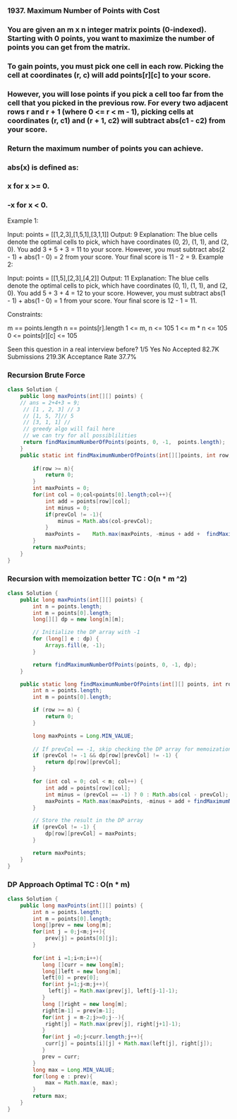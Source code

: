 ### 1937. Maximum Number of Points with Cost

### You are given an m x n integer matrix points (0-indexed). Starting with 0 points, you want to maximize the number of points you can get from the matrix.

### To gain points, you must pick one cell in each row. Picking the cell at coordinates (r, c) will add points[r][c] to your score.

### However, you will lose points if you pick a cell too far from the cell that you picked in the previous row. For every two adjacent rows r and r + 1 (where 0 <= r < m - 1), picking cells at coordinates (r, c1) and (r + 1, c2) will subtract abs(c1 - c2) from your score.

### Return the maximum number of points you can achieve.

### abs(x) is defined as:

### x for x >= 0.
### -x for x < 0.
 

Example 1:


Input: points = [[1,2,3],[1,5,1],[3,1,1]]
Output: 9
Explanation:
The blue cells denote the optimal cells to pick, which have coordinates (0, 2), (1, 1), and (2, 0).
You add 3 + 5 + 3 = 11 to your score.
However, you must subtract abs(2 - 1) + abs(1 - 0) = 2 from your score.
Your final score is 11 - 2 = 9.
Example 2:


Input: points = [[1,5],[2,3],[4,2]]
Output: 11
Explanation:
The blue cells denote the optimal cells to pick, which have coordinates (0, 1), (1, 1), and (2, 0).
You add 5 + 3 + 4 = 12 to your score.
However, you must subtract abs(1 - 1) + abs(1 - 0) = 1 from your score.
Your final score is 12 - 1 = 11.
 

Constraints:

m == points.length
n == points[r].length
1 <= m, n <= 105
1 <= m * n <= 105
0 <= points[r][c] <= 105

Seen this question in a real interview before?
1/5
Yes
No
Accepted
82.7K
Submissions
219.3K
Acceptance Rate
37.7%


### Recursion Brute Force

```java
class Solution {
    public long maxPoints(int[][] points) {
    // ans = 2+4+3 = 9;
     // [1 , 2, 3] // 3
     // [1, 5, 7]// 5
     // [3, 1, 1] // 
     // greedy algo will fail here
     // we can try for all possiblilities
     return findMaximumNumberOfPoints(points, 0, -1,  points.length);
    }
    public static int findMaximumNumberOfPoints(int[][]points, int row, int prevCol, int n){
      
        if(row >= n){
            return 0;
        }
        int maxPoints = 0;
        for(int col = 0;col<points[0].length;col++){
            int add = points[row][col];
            int minus = 0;
            if(prevCol != -1){
                minus = Math.abs(col-prevCol);
            }
            maxPoints =    Math.max(maxPoints, -minus + add +  findMaximumNumberOfPoints(points,row+1,col,n));
        }
        return maxPoints;
    }
}
```

### Recursion with memoization better TC : O(n * m ^2)

```java
class Solution {
    public long maxPoints(int[][] points) {
        int n = points.length;
        int m = points[0].length;
        long[][] dp = new long[n][m];

        // Initialize the DP array with -1
        for (long[] e : dp) {
            Arrays.fill(e, -1);
        }

        return findMaximumNumberOfPoints(points, 0, -1, dp);
    }

    public static long findMaximumNumberOfPoints(int[][] points, int row, int prevCol, long[][] dp) {
        int n = points.length;
        int m = points[0].length;

        if (row >= n) {
            return 0;
        }

        long maxPoints = Long.MIN_VALUE;
        
        // If prevCol == -1, skip checking the DP array for memoization
        if (prevCol != -1 && dp[row][prevCol] != -1) {
            return dp[row][prevCol];
        }

        for (int col = 0; col < m; col++) {
            int add = points[row][col];
            int minus = (prevCol == -1) ? 0 : Math.abs(col - prevCol);
            maxPoints = Math.max(maxPoints, -minus + add + findMaximumNumberOfPoints(points, row + 1, col, dp));
        }

        // Store the result in the DP array
        if (prevCol != -1) {
            dp[row][prevCol] = maxPoints;
        }

        return maxPoints;
    }
}
```

### DP Approach Optimal TC : O(n * m)

```java
class Solution {
    public long maxPoints(int[][] points) {
        int n = points.length;
        int m = points[0].length;
        long[]prev = new long[m];
        for(int j = 0;j<m;j++){
            prev[j] = points[0][j];
        }    
        
        for(int i =1;i<n;i++){
           long []curr = new long[m];
           long[]left = new long[m];
           left[0] = prev[0];
           for(int j=1;j<m;j++){
             left[j] = Math.max(prev[j], left[j-1]-1);
           }
           long []right = new long[m];
           right[m-1] = prev[m-1];
           for(int j = m-2;j>=0;j--){
            right[j] = Math.max(prev[j], right[j+1]-1);
           }
           for(int j =0;j<curr.length;j++){
            curr[j] = points[i][j] + Math.max(left[j], right[j]);
           }
           prev = curr;
        }
        long max = Long.MIN_VALUE;
        for(long e : prev){
            max = Math.max(e, max);
        }
        return max;
    }
}
```